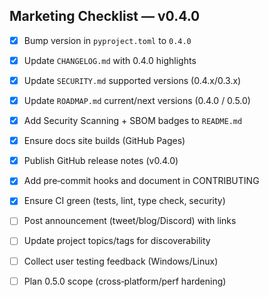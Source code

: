 ## Marketing Checklist — v0.4.0

- [x] Bump version in `pyproject.toml` to `0.4.0`
- [x] Update `CHANGELOG.md` with 0.4.0 highlights
- [x] Update `SECURITY.md` supported versions (0.4.x/0.3.x)
- [x] Update `ROADMAP.md` current/next versions (0.4.0 / 0.5.0)
- [x] Add Security Scanning + SBOM badges to `README.md`
- [x] Ensure docs site builds (GitHub Pages)
- [x] Publish GitHub release notes (v0.4.0)
- [x] Add pre‑commit hooks and document in CONTRIBUTING
- [x] Ensure CI green (tests, lint, type check, security)
- [ ] Post announcement (tweet/blog/Discord) with links
- [ ] Update project topics/tags for discoverability
- [ ] Collect user testing feedback (Windows/Linux)
- [ ] Plan 0.5.0 scope (cross‑platform/perf hardening)

